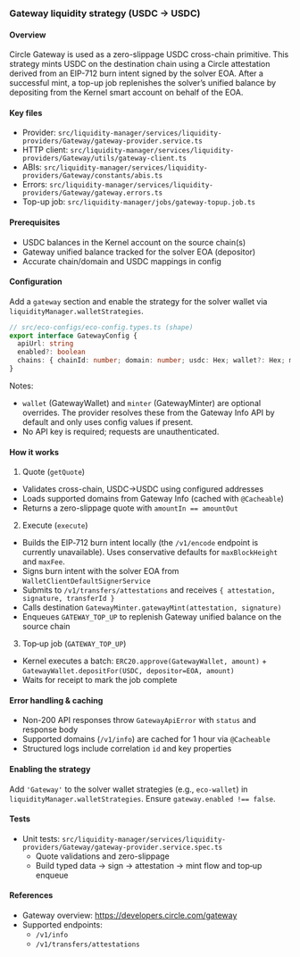 ### Gateway liquidity strategy (USDC → USDC)

#### Overview

Circle Gateway is used as a zero-slippage USDC cross-chain primitive. This strategy mints USDC on the destination chain using a Circle attestation derived from an EIP-712 burn intent signed by the solver EOA. After a successful mint, a top-up job replenishes the solver’s unified balance by depositing from the Kernel smart account on behalf of the EOA.

#### Key files

- Provider: `src/liquidity-manager/services/liquidity-providers/Gateway/gateway-provider.service.ts`
- HTTP client: `src/liquidity-manager/services/liquidity-providers/Gateway/utils/gateway-client.ts`
- ABIs: `src/liquidity-manager/services/liquidity-providers/Gateway/constants/abis.ts`
- Errors: `src/liquidity-manager/services/liquidity-providers/Gateway/gateway.errors.ts`
- Top-up job: `src/liquidity-manager/jobs/gateway-topup.job.ts`

#### Prerequisites

- USDC balances in the Kernel account on the source chain(s)
- Gateway unified balance tracked for the solver EOA (depositor)
- Accurate chain/domain and USDC mappings in config

#### Configuration

Add a `gateway` section and enable the strategy for the solver wallet via `liquidityManager.walletStrategies`.

```ts
// src/eco-configs/eco-config.types.ts (shape)
export interface GatewayConfig {
  apiUrl: string
  enabled?: boolean
  chains: { chainId: number; domain: number; usdc: Hex; wallet?: Hex; minter?: Hex }[]
}
```

Notes:

- `wallet` (GatewayWallet) and `minter` (GatewayMinter) are optional overrides. The provider resolves these from the Gateway Info API by default and only uses config values if present.
- No API key is required; requests are unauthenticated.

#### How it works

1. Quote (`getQuote`)

- Validates cross-chain, USDC→USDC using configured addresses
- Loads supported domains from Gateway Info (cached with `@Cacheable`)
- Returns a zero-slippage quote with `amountIn == amountOut`

2. Execute (`execute`)

- Builds the EIP‑712 burn intent locally (the `/v1/encode` endpoint is currently unavailable). Uses conservative defaults for `maxBlockHeight` and `maxFee`.
- Signs burn intent with the solver EOA from `WalletClientDefaultSignerService`
- Submits to `/v1/transfers/attestations` and receives `{ attestation, signature, transferId }`
- Calls destination `GatewayMinter.gatewayMint(attestation, signature)`
- Enqueues `GATEWAY_TOP_UP` to replenish Gateway unified balance on the source chain

3. Top‑up job (`GATEWAY_TOP_UP`)

- Kernel executes a batch: `ERC20.approve(GatewayWallet, amount)` + `GatewayWallet.depositFor(USDC, depositor=EOA, amount)`
- Waits for receipt to mark the job complete

#### Error handling & caching

- Non-200 API responses throw `GatewayApiError` with `status` and response body
- Supported domains (`/v1/info`) are cached for 1 hour via `@Cacheable`
- Structured logs include correlation `id` and key properties

#### Enabling the strategy

Add `'Gateway'` to the solver wallet strategies (e.g., `eco-wallet`) in `liquidityManager.walletStrategies`. Ensure `gateway.enabled !== false`.

#### Tests

- Unit tests: `src/liquidity-manager/services/liquidity-providers/Gateway/gateway-provider.service.spec.ts`
  - Quote validations and zero-slippage
  - Build typed data → sign → attestation → mint flow and top‑up enqueue

#### References

- Gateway overview: https://developers.circle.com/gateway
- Supported endpoints:
  - `/v1/info`
  - `/v1/transfers/attestations`
